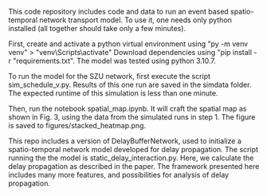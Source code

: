 This code repository includes code and data to run an event based spatio-temporal network transport model. To use it, one needs only python installed (all together should take only a few minutes).

First, create and activate a python virtual environment using "py -m venv venv" > "venv\Scripts\activate"
Download dependencies using "pip install -r "requirements.txt". The model was tested using python 3.10.7.

To run the model for the SZU network, first execute the script sim_schedule_v.py. Results of this one run are saved in the simdata folder. The expected runtime of this simulation is less than one minute.

Then, run the notebook spatial_map.ipynb. It will craft the spatial map as shown in Fig. 3, using the data from the simulated runs in step 1. The figure is saved to figures/stacked_heatmap.png.

This repo includes a version of DelayBufferNetwork, used to initialize a spatio-temporal network model developed for delay propagation. The script running the the model is static_delay_interaction.py. Here, we calculate the delay propagation as described in the paper. The framework presented here includes many more features, and possibilities for analysis of delay propagation. 